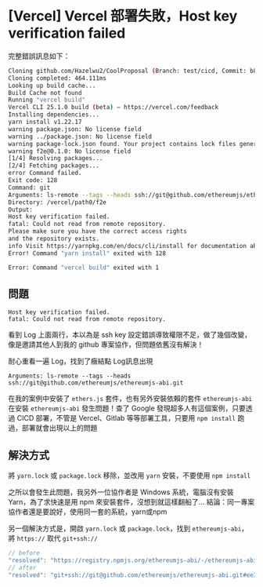 # [Vercel] Vercel 部署失敗，Host key verification failed
完整錯誤訊息如下：
```bash
Cloning github.com/Hazelwu2/CoolProposal (Branch: test/cicd, Commit: b868754)
Cloning completed: 464.111ms
Looking up build cache...
Build Cache not found
Running "vercel build"
Vercel CLI 25.1.0 build (beta) — https://vercel.com/feedback
Installing dependencies...
yarn install v1.22.17
warning package.json: No license field
warning ../package.json: No license field
warning package-lock.json found. Your project contains lock files generated by tools other than Yarn. It is advised not to mix package managers in order to avoid resolution inconsistencies caused by unsynchronized lock files. To clear this warning, remove package-lock.json.
warning f2e@0.1.0: No license field
[1/4] Resolving packages...
[2/4] Fetching packages...
error Command failed.
Exit code: 128
Command: git
Arguments: ls-remote --tags --heads ssh://git@github.com/ethereumjs/ethereumjs-abi.git
Directory: /vercel/path0/f2e
Output:
Host key verification failed.
fatal: Could not read from remote repository.
Please make sure you have the correct access rights
and the repository exists.
info Visit https://yarnpkg.com/en/docs/cli/install for documentation about this command.
Error! Command "yarn install" exited with 128

Error: Command "vercel build" exited with 1

```

## 問題

```
Host key verification failed.
fatal: Could not read from remote repository.
```
看到 Log 上面兩行，本以為是 ssh key 設定錯誤導致權限不足，做了幾個改變，像是邀請其他人到我的 github 專案協作，但問題依舊沒有解決！


耐心重看一遍 Log，找到了癥結點
Log訊息出現
```
Arguments: ls-remote --tags --heads ssh://git@github.com/ethereumjs/ethereumjs-abi.git
```
在我的案例中安裝了 `ethers.js` 套件，也有另外安裝依賴的套件 `ethereumjs-abi`
在安裝 `ethereumjs-abi` 發生問題！查了 Google 發現超多人有這個案例，只要透過 CICD 部署，不管是 Vercel、Gitlab 等等部署工具，只要用 `npm install` 跑過，部署就會出現以上的問題

## 解決方式
將 `yarn.lock` 或 `package.lock` 移除，並改用 `yarn` 安裝，不要使用 `npm install`

之所以會發生此問題，我另外一位協作者是 Windows 系統，電腦沒有安裝 Yarn，為了求快速是用 npm 來安裝套件，沒想到就這樣翻船了...
結論：同一專案協作者還是要說好，使用同一套的系統，yarn或npm

另一個解決方式是，開啟 `yarn.lock` 或 `package.lock`，找到 `ethereumjs-abi`，將 `https://` 取代 `git+ssh://`

```javascript
// before
"resolved": "https://registry.npmjs.org/ethereumjs-abi/-/ethereumjs-abi-0.6.8.tgz"
// after
"resolved": "git+ssh://git@github.com/ethereumjs/ethereumjs-abi.git#ee3994657fa7a427238e6ba92a84d0b529bbcde0"
```
